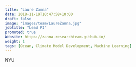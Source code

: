 ```yaml
---
title: "Laure Zanna"
date: 2018-11-19T10:47:58+10:00
draft: false
image: "images/team/LaureZanna.jpg"
jobtitle: "Lead PI"
promoted: true
Website: https://zanna-researchteam.github.io/
weight: 1
tags: [Ocean, Climate Model Development, Machine Learning]
---
```



NYU
